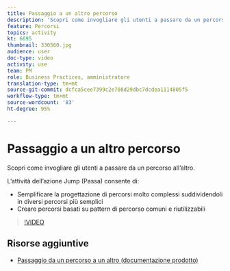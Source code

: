 ```yaml
---
title: Passaggio a un altro percorso
description: 'Scopri come invogliare gli utenti a passare da un percorso all’altro. '
feature: Percorsi
topics: activity
kt: 6695
thumbnail: 330560.jpg
audience: user
doc-type: video
activity: use
team: PM
role: Business Practices, amministratore
translation-type: tm+mt
source-git-commit: dcfca5cee7399c2e708d29dbc7dcdea1114805f5
workflow-type: tm+mt
source-wordcount: '83'
ht-degree: 95%

---
```



# Passaggio a un altro percorso

Scopri come invogliare gli utenti a passare da un percorso all’altro.

L’attività dell’azione Jump (Passa) consente di:

* Semplificare la progettazione di percorsi molto complessi suddividendoli in diversi percorsi più semplici
* Creare percorsi basati su pattern di percorso comuni e riutilizzabili

>[!VIDEO](https://video.tv.adobe.com/v/330560?quality=12)

## Risorse aggiuntive

* [Passaggio da un percorso a un altro (documentazione prodotto)](https://experienceleague.adobe.com/docs/journeys/using/building-journeys/about-journey-building/action-activities/jump.html?lang=it#building-journeys)

